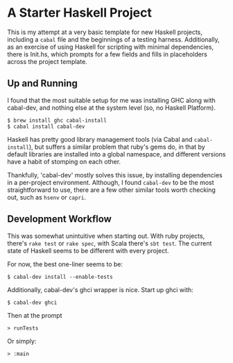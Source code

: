 # A Starter Haskell Project

This is my attempt at a very basic template for new Haskell projects,
including a `cabal` file and the beginnings of a testing harness.
Additionally, as an exercise of using Haskell for scripting with
minimal dependencies, there is Init.hs, which prompts for a few fields
and fills in placeholders across the project template.

## Up and Running

I found that the most suitable setup for me was installing GHC along
with cabal-dev, and nothing else at the system level (so, no Haskell
Platform).

    $ brew install ghc cabal-install
    $ cabal install cabal-dev

Haskell has pretty good library management tools (via Cabal and
`cabal-install`), but suffers a similar problem that ruby's gems do,
in that by default libraries are installed into a global namespace,
and different versions have a habit of stomping on each other.

Thankfully, 'cabal-dev' mostly solves this issue, by installing
dependencies in a per-project environment. Although, I found
`cabal-dev` to be the most straightforward to use, there are a few
other similar tools worth checking out, such as `hsenv` or `capri`.

## Development Workflow

This was somewhat unintuitive when starting out. With ruby projects,
there's `rake test` or `rake spec`, with Scala there's `sbt test`. The
current state of Haskell seems to be different with every project.

For now, the best one-liner seems to be:

    $ cabal-dev install --enable-tests

Additionally, cabal-dev's ghci wrapper is nice. Start up ghci with:

    $ cabal-dev ghci

Then at the prompt

    > runTests

Or simply:

    > :main
